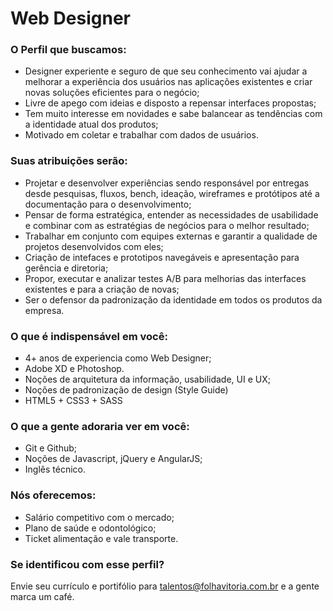 # Web Designer
### O Perfil que buscamos:
* Designer experiente e seguro de que seu conhecimento vai ajudar a melhorar a experiência dos usuários nas aplicações existentes e criar novas soluções eficientes para o negócio;
* Livre de apego com ideias e disposto a repensar interfaces propostas;
* Tem muito interesse em novidades e sabe balancear as tendências com a identidade atual dos produtos;
* Motivado em coletar e trabalhar com dados de usuários.

### Suas atribuições serão:
* Projetar e desenvolver experiências sendo responsável por entregas desde pesquisas, fluxos, bench, ideação, wireframes e protótipos até a documentação para o desenvolvimento;
* Pensar de forma estratégica, entender as necessidades de usabilidade e combinar com as estratégias de negócios para o melhor resultado;
* Trabalhar em conjunto com equipes externas e garantir a qualidade de projetos desenvolvidos com eles;
* Criação de intefaces e prototipos navegáveis e apresentação para gerência e diretoria;
* Propor, executar e analizar testes A/B para melhorias das interfaces existentes e para a criação de novas;
* Ser o defensor da padronização da identidade em todos os produtos da empresa.

### O que é indispensável em você:
* 4+ anos de experiencia como Web Designer;
* Adobe XD e Photoshop.
* Noções de arquitetura da informação, usabilidade, UI e UX;
* Noções de padronização de design (Style Guide)
* HTML5 + CSS3 + SASS	

### O que a gente adoraria ver em você:
* Git e Github;
* Noções de Javascript, jQuery e AngularJS;
* Inglês técnico.

### Nós oferecemos:
* Salário competitivo com o mercado;
* Plano de saúde e odontológico;
* Ticket alimentação e vale transporte.

### Se identificou com esse perfil?
Envie seu currículo e portifólio para talentos@folhavitoria.com.br e a gente marca um café.